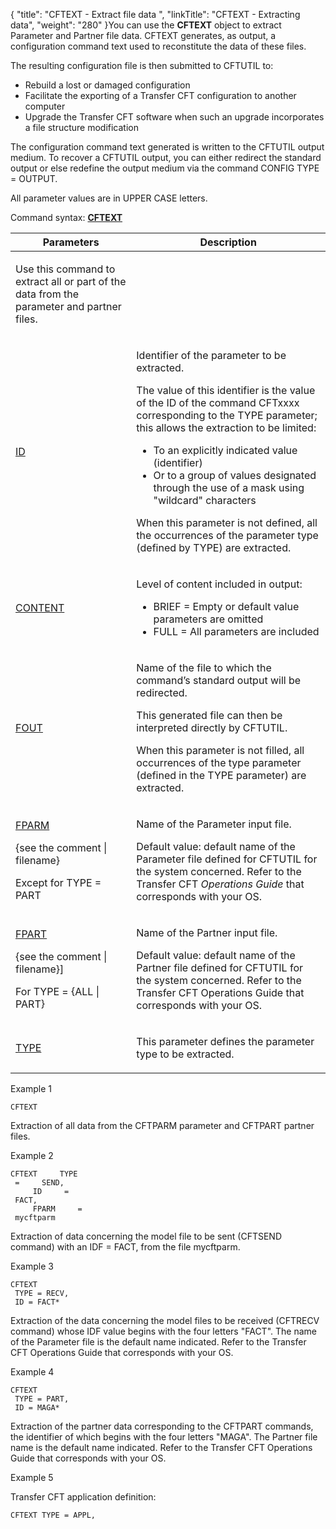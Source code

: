 {
    "title": "CFTEXT  - Extract file data ",
    "linkTitle": "CFTEXT - Extracting data",
    "weight": "280"
}You can use the <span id="About_the_CFTEXT_Command"></span>**CFTEXT**
object to extract Parameter and Partner file data. CFTEXT generates, as output, a configuration command text used to reconstitute
the data of these files.

The resulting configuration
file is then submitted to CFTUTIL to:

-   Rebuild a lost
    or damaged configuration
-   Facilitate the
    exporting of a <span class="mc-variable axway_variables.Component_Long_Name variable">Transfer CFT</span> configuration to another computer
-   Upgrade the Transfer
    CFT software when such an upgrade incorporates a file structure modification

The configuration command text generated is written to the CFTUTIL output
medium. To recover a CFTUTIL output, you can either redirect the standard
output or else redefine the output medium via the command CONFIG TYPE
= OUTPUT.

All parameter values are in UPPER CASE letters.

Command syntax: <span style="font-weight: bold;">[CFTEXT](../../../command_summary#CFTEXT)</span>

<table>
         
         
         
   
   <thead>
      <tr>
<th class="TableStyle-SynchTableStyle_interop-HeadE-Column1-Header1">Parameters         </th>
<th class="TableStyle-SynchTableStyle_interop-HeadD-Column1-Header1">Description         </th>
      </tr>
   </thead>
   <tbody>
      <tr>
         <td><p>Use this command to extract all or part of the data from
the parameter and partner files.</p>         </td>
      </tr>
      <tr>
         <td><p><a href="../../../command_summary/parameter_intro/id">ID</a> </p>         </td>
         <td><p>Identifier of the parameter to be extracted.</p>
<p>The value of this identifier is the value of the ID of
the command CFTxxxx corresponding to the TYPE parameter; this allows the
extraction to be limited:</p>
<ul>
<li>To an
explicitly indicated value (identifier)</li>
<li>Or to
a group of values designated through the use of a mask using "wildcard"
characters</li>
</ul>
<p>When this parameter is not defined, all the occurrences
of the parameter type (defined by TYPE) are extracted.</p>         </td>
      </tr>
      <tr>
         <td><a href="../../../command_summary/parameter_intro/content">CONTENT</a>         </td>
         <td><p>Level of content included in output:</p>
<ul>
<li>BRIEF = Empty or default value parameters are omitted</li>
<li>FULL = All parameters are included</li>
</ul>         </td>
      </tr>
      <tr>
         <td><p><a href="../../../command_summary/parameter_intro/fout">FOUT</a> </p>         </td>
         <td><p>Name of the file to which the command’s standard output
will be redirected.</p>
<p>This generated file can then be interpreted directly by
CFTUTIL.</p>
<p>When this parameter is not filled, all occurrences of the
type parameter (defined in the TYPE parameter) are extracted.</p>         </td>
      </tr>
      <tr>
         <td><p><a href="../../../command_summary/parameter_intro/fparm">FPARM</a></p>
<p>{see the comment |
filename} </p>
<p>Except for TYPE = PART</p>         </td>
         <td><p>Name of the Parameter input file.</p>
<p>Default value: default name of the Parameter file defined
for CFTUTIL for the system concerned. Refer to the Transfer CFT <em>Operations
Guide</em> that corresponds with your OS.</p>         </td>
      </tr>
      <tr>
         <td><p><a href="../../../command_summary/parameter_intro/fpart">FPART</a> </p>
<p>{see the
comment | filename}]</p>
<p>For TYPE = {ALL | PART}</p>         </td>
         <td><p>Name of the Partner input file.</p>
<p>Default value: default
name of the Partner file defined for CFTUTIL for the system concerned.
Refer to the Transfer CFT <span class="italic_in_para">Operations Guide</span> that corresponds with
your OS.</p>         </td>
      </tr>
      <tr>
         <td><p><a href="../../../command_summary/parameter_intro/type">TYPE</a> </p>         </td>
         <td><p>This parameter defines the parameter type to be extracted.</p>         </td>
      </tr>
   </tbody>
</table>

Example 1


    CFTEXT

Extraction of all data from the CFTPARM parameter and CFTPART
partner files.

Example 2


    CFTEXT     TYPE     
     =     SEND,
         ID     =     
     FACT,
         FPARM     =     
     mycftparm

Extraction of data concerning the model file to be sent
(CFTSEND command) with an IDF = FACT, from the file mycftparm.

Example 3



    CFTEXT
     TYPE = RECV,
     ID = FACT*

Extraction of the data concerning the model files to be
received (CFTRECV command) whose IDF value begins with the four letters
"FACT". The name of the Parameter file is the default name indicated.
Refer to the Transfer CFT Operations Guide that corresponds with
your OS.

Example 4



    CFTEXT
     TYPE = PART,
     ID = MAGA*

Extraction of the partner data corresponding to the CFTPART
commands, the identifier of which begins with the four letters "MAGA".
The Partner file name is the default name indicated. Refer to the Transfer
CFT Operations Guide that corresponds with your OS.

Example 5

Transfer
CFT application definition:


    CFTEXT TYPE = APPL,

